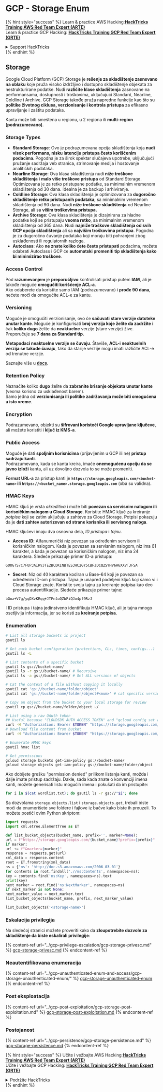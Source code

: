# GCP - Storage Enum

{% hint style="success" %}
Learn & practice AWS Hacking:<img src="../../../.gitbook/assets/image (1) (1).png" alt="" data-size="line">[**HackTricks Training AWS Red Team Expert (ARTE)**](https://training.hacktricks.xyz/courses/arte)<img src="../../../.gitbook/assets/image (1) (1).png" alt="" data-size="line">\
Learn & practice GCP Hacking: <img src="../../../.gitbook/assets/image (2).png" alt="" data-size="line">[**HackTricks Training GCP Red Team Expert (GRTE)**<img src="../../../.gitbook/assets/image (2).png" alt="" data-size="line">](https://training.hacktricks.xyz/courses/grte)

<details>

<summary>Support HackTricks</summary>

* Check the [**subscription plans**](https://github.com/sponsors/carlospolop)!
* **Join the** 💬 [**Discord group**](https://discord.gg/hRep4RUj7f) or the [**telegram group**](https://t.me/peass) or **follow** us on **Twitter** 🐦 [**@hacktricks\_live**](https://twitter.com/hacktricks\_live)**.**
* **Share hacking tricks by submitting PRs to the** [**HackTricks**](https://github.com/carlospolop/hacktricks) and [**HackTricks Cloud**](https://github.com/carlospolop/hacktricks-cloud) github repos.

</details>
{% endhint %}

## Storage

Google Cloud Platform (GCP) Storage je **rešenje za skladištenje zasnovano na oblaku** koje pruža visoko izdržljivo i dostupno skladištenje objekata za nestrukturirane podatke. Nudi **različite klase skladištenja** zasnovane na performansama, dostupnosti i troškovima, uključujući Standard, Nearline, Coldline i Archive. GCP Storage takođe pruža napredne funkcije kao što su **politike životnog ciklusa, verzionisanje i kontrola pristupa** za efikasno upravljanje i zaštitu podataka.

Kanta može biti smeštena u regionu, u 2 regiona ili **multi-region (podrazumevano)**.

### Storage Types

* **Standard Storage**: Ovo je podrazumevana opcija skladištenja koja **nudi visok performans, nisku latenciju pristupa često korišćenim podacima**. Pogodna je za širok spektar slučajeva upotrebe, uključujući pružanje sadržaja veb stranica, strimovanje medija i hostovanje analitičkih podataka.
* **Nearline Storage**: Ova klasa skladištenja nudi **niže troškove skladištenja** i **malo više troškove pristupa** od Standard Storage. Optimizovana je za retko pristupane podatke, sa minimalnim vremenom skladištenja od 30 dana. Idealna je za backup i arhiviranje.
* **Coldline Storage**: Ova klasa skladištenja je optimizovana za **dugoročno skladištenje retko pristupanih podataka**, sa minimalnim vremenom skladištenja od 90 dana. Nudi **niže troškove skladištenja** od Nearline Storage, ali sa **višim troškovima pristupa.**
* **Archive Storage**: Ova klasa skladištenja je dizajnirana za hladne podatke koji se pristupaju **veoma retko**, sa minimalnim vremenom skladištenja od 365 dana. Nudi **najniže troškove skladištenja od svih GCP opcija skladištenja** ali sa **najvišim troškovima pristupa**. Pogodna je za dugoročno čuvanje podataka koji moraju biti pohranjeni zbog usklađenosti ili regulatornih razloga.
* **Autoclass**: Ako **ne znate koliko ćete često pristupati** podacima, možete odabrati Autoclass i GCP će **automatski promeniti tip skladištenja kako bi minimizirao troškove**.

### Access Control

Pod **razumevanjem** je **preporučljivo** kontrolisati pristup putem **IAM**, ali je takođe moguće **omogućiti korišćenje ACL-a**.\
Ako odaberete da koristite samo IAM (podrazumevano) i **prođe 90 dana**, nećete moći da omogućite ACL-e za kantu.

### Versioning

Moguće je omogućiti verzionisanje, ovo će **sačuvati stare verzije datoteke unutar kante**. Moguće je konfigurisati **broj verzija koje želite da zadržite** i čak **koliko dugo** želite da **neaktuelne** verzije (stare verzije) žive. Preporučuje se **7 dana za Standard tip**.

**Metapodaci neaktuelne verzije se čuvaju**. Štaviše, **ACL-i neaktuelnih verzija se takođe čuvaju**, tako da starije verzije mogu imati različite ACL-e od trenutne verzije.

Saznajte više u [**docs**](https://cloud.google.com/storage/docs/object-versioning).

### Retention Policy

Naznačite koliko **dugo** želite da **zabranite brisanje objekata unutar kante** (veoma korisno za usklađenost barem).\
Samo jedna od **verzionisanja ili politike zadržavanja može biti omogućena u isto vreme**.

### Encryption

Podrazumevano, objekti su **šifrovani koristeći Google upravljane ključeve**, ali možete koristiti i **ključ iz KMS-a**.

### Public Access

Moguće je dati **spoljnim korisnicima** (prijavljenim u GCP ili ne) **pristup sadržaju kanti**.\
Podrazumevano, kada se kanta kreira, imaće **onemogućenu opciju da se javno izloži** kanta, ali uz dovoljno dozvola to se može promeniti.

**Format URL-a** za pristup kanti je **`https://storage.googleapis.com/<bucket-name>` ili `https://<bucket_name>.storage.googleapis.com`** (oba su validna).

### HMAC Keys

HMAC ključ je vrsta _akreditiva_ i može biti **povezan sa servisnim nalogom ili korisničkim nalogom u Cloud Storage**. Koristite HMAC ključ za kreiranje _potpisa_ koji se zatim uključuju u zahteve za Cloud Storage. Potpisi pokazuju da je **dati zahtev autorizovan od strane korisnika ili servisnog naloga**.

HMAC ključevi imaju dva osnovna dela, _ID pristupa_ i _tajnu_.

*   **Access ID**: Alfanumerički niz povezan sa određenim servisom ili korisničkim nalogom. Kada je povezan sa servisnim nalogom, niz ima 61 karakter, a kada je povezan sa korisničkim nalogom, niz ima 24 karaktera. Sledeće prikazuje primer ID-a pristupa:

`GOOGTS7C7FUP3AIRVJTE2BCDKINBTES3HC2GY5CBFJDCQ2SYHV6A6XXVTJFSA`
*   **Secret**: Niz od 40 karaktera kodiran u Base-64 koji je povezan sa određenim ID-om pristupa. Tajna je unapred podeljeni ključ koji samo vi i Cloud Storage znate. Koristite svoju tajnu za kreiranje potpisa kao deo procesa autentifikacije. Sledeće prikazuje primer tajne:

`bGoa+V7g/yqDXvKRqq+JTFn4uQZbPiQJo4pf9RzJ`

I ID pristupa i tajna jedinstveno identifikuju HMAC ključ, ali je tajna mnogo osetljivija informacija, jer se koristi za **kreiranje potpisa**.

### Enumeration
```bash
# List all storage buckets in project
gsutil ls

# Get each bucket configuration (protections, CLs, times, configs...)
gsutil ls -L

# List contents of a specific bucket
gsutil ls gs://bucket-name/
gsutil ls -r gs://bucket-name/ # Recursive
gsutil ls -a gs://bucket-name/ # Get ALL versions of objects

# Cat the context of a file without copying it locally
gsutil cat 'gs://bucket-name/folder/object'
gsutil cat 'gs://bucket-name/folder/object#<num>' # cat specific version

# Copy an object from the bucket to your local storage for review
gsutil cp gs://bucket-name/folder/object ~/

# List using a raw OAuth token
## Useful because "CLOUDSDK_AUTH_ACCESS_TOKEN" and "gcloud config set auth/access_token_file" doesn't work with gsutil
curl -H "Authorization: Bearer $TOKEN" "https://storage.googleapis.com/storage/v1/b/<storage-name>/o"
# Download file content from bucket
curl -H "Authorization: Bearer $TOKEN" "https://storage.googleapis.com/storage/v1/b/supportstorage-58249/o/flag.txt?alt=media" --output -

# Enumerate HMAC keys
gsutil hmac list

# Get permissions
gcloud storage buckets get-iam-policy gs://bucket-name/
gcloud storage objects get-iam-policy gs://bucket-name/folder/object
```
Ako dobijete grešku "permission denied" prilikom listanja kanti, možda i dalje imate pristup sadržaju. Dakle, sada kada znate o konvenciji imena kanti, možete generisati listu mogućih imena i pokušati da im pristupite:
```bash
for i in $(cat wordlist.txt); do gsutil ls -r gs://"$i"; done
```
Sa dozvolama `storage.objects.list` i `storage.objects.get`, trebali biste moći da enumerišete sve foldere i fajlove iz bačve kako biste ih preuzeli. To možete postići ovim Python skriptom:
```python
import requests
import xml.etree.ElementTree as ET

def list_bucket_objects(bucket_name, prefix='', marker=None):
url = f"https://storage.googleapis.com/{bucket_name}?prefix={prefix}"
if marker:
url += f"&marker={marker}"
response = requests.get(url)
xml_data = response.content
root = ET.fromstring(xml_data)
ns = {'ns': 'http://doc.s3.amazonaws.com/2006-03-01'}
for contents in root.findall('.//ns:Contents', namespaces=ns):
key = contents.find('ns:Key', namespaces=ns).text
print(key)
next_marker = root.find('ns:NextMarker', namespaces=ns)
if next_marker is not None:
next_marker_value = next_marker.text
list_bucket_objects(bucket_name, prefix, next_marker_value)

list_bucket_objects('<storage-name>')
```
### Eskalacija privilegija

Na sledećoj stranici možete proveriti kako da **zloupotrebite dozvole za skladištenje da biste eskalirali privilegije**:

{% content-ref url="../gcp-privilege-escalation/gcp-storage-privesc.md" %}
[gcp-storage-privesc.md](../gcp-privilege-escalation/gcp-storage-privesc.md)
{% endcontent-ref %}

### Neautentifikovana enumeracija

{% content-ref url="../gcp-unauthenticated-enum-and-access/gcp-storage-unauthenticated-enum/" %}
[gcp-storage-unauthenticated-enum](../gcp-unauthenticated-enum-and-access/gcp-storage-unauthenticated-enum/)
{% endcontent-ref %}

### Post eksploatacija

{% content-ref url="../gcp-post-exploitation/gcp-storage-post-exploitation.md" %}
[gcp-storage-post-exploitation.md](../gcp-post-exploitation/gcp-storage-post-exploitation.md)
{% endcontent-ref %}

### Postojanost

{% content-ref url="../gcp-persistence/gcp-storage-persistence.md" %}
[gcp-storage-persistence.md](../gcp-persistence/gcp-storage-persistence.md)
{% endcontent-ref %}

{% hint style="success" %}
Učite i vežbajte AWS Hacking:<img src="../../../.gitbook/assets/image (1) (1).png" alt="" data-size="line">[**HackTricks Training AWS Red Team Expert (ARTE)**](https://training.hacktricks.xyz/courses/arte)<img src="../../../.gitbook/assets/image (1) (1).png" alt="" data-size="line">\
Učite i vežbajte GCP Hacking: <img src="../../../.gitbook/assets/image (2).png" alt="" data-size="line">[**HackTricks Training GCP Red Team Expert (GRTE)**<img src="../../../.gitbook/assets/image (2).png" alt="" data-size="line">](https://training.hacktricks.xyz/courses/grte)

<details>

<summary>Podržite HackTricks</summary>

* Proverite [**planove pretplate**](https://github.com/sponsors/carlospolop)!
* **Pridružite se** 💬 [**Discord grupi**](https://discord.gg/hRep4RUj7f) ili [**telegram grupi**](https://t.me/peass) ili **pratite** nas na **Twitteru** 🐦 [**@hacktricks\_live**](https://twitter.com/hacktricks\_live)**.**
* **Podelite hakerske trikove slanjem PR-ova na** [**HackTricks**](https://github.com/carlospolop/hacktricks) i [**HackTricks Cloud**](https://github.com/carlospolop/hacktricks-cloud) github repozitorijume.

</details>
{% endhint %}
